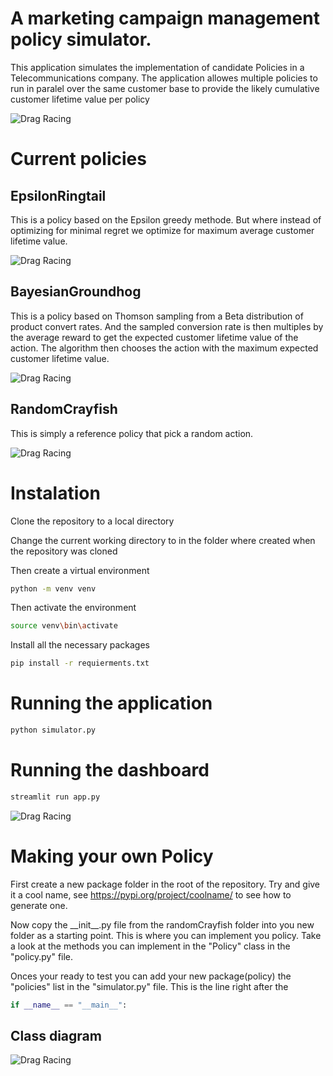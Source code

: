 # A marketing campaign management policy simulator.
This application simulates the implementation of candidate Policies in a Telecommunications company.
The application allowes multiple policies to run in paralel over the same customer base to provide the likely cumulative customer lifetime value per policy

![Drag Racing](test.png)

# Current policies
## EpsilonRingtail
This is a policy based on the Epsilon greedy methode.
But where instead of optimizing for minimal regret we optimize for maximum average customer lifetime value.

![Drag Racing](EpsilonRingtail.png)

## BayesianGroundhog
This is a policy based on Thomson sampling from a Beta distribution of product convert rates.
And the sampled conversion rate is then multiples by the average reward to get the expected customer lifetime value of the action.
The algorithm then chooses the action with the maximum expected customer lifetime value.

![Drag Racing](BayesianGroundhog.png)

## RandomCrayfish
This is simply a reference policy that pick a random action.

![Drag Racing](RandomCrayfish.png)

# Instalation
Clone the repository to a local directory

Change the current working directory to in the folder where created when the repository was cloned

Then create a virtual environment
```bash
python -m venv venv
```
Then activate the environment
```bash
source venv\bin\activate
```
Install all the necessary packages
```bash
pip install -r requierments.txt
```

# Running the application
```bash
python simulator.py
```

# Running the dashboard
```bash
streamlit run app.py
```
![Drag Racing](dashboard_screenshot.png)

# Making your own Policy
First create a new package folder in the root of the repository. 
Try and give it a cool name, see https://pypi.org/project/coolname/ to see how to generate one.

Now copy the \_\_init\_\_.py file from the randomCrayfish folder into you new folder as a starting point.
This is where you can implement you policy.
Take a look at the methods you can implement in the "Policy" class in the  "policy.py" file.

Onces your ready to test you can add your new package(policy) the "policies" list in the "simulator.py" file. This is the line right after the
```python
if __name__ == "__main__":
```

## Class diagram
![Drag Racing](class_diagram.svg)
